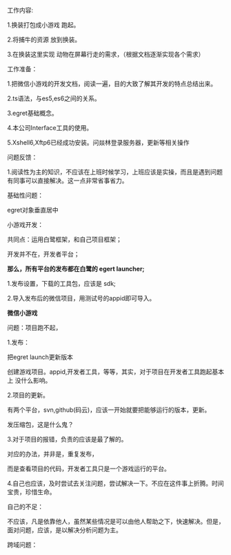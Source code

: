 工作内容:

1.换装打包成小游戏 跑起。

2.将捕牛的资源 放到换装。

3.在换装这里实现 动物在屏幕行走的需求，（根据文档逐渐实现各个需求）

工作准备：

1.把微信小游戏的开发文档，阅读一遍，目的大致了解其开发的特点总结出来。

2.ts语法，与es5,es6之间的关系。

3.egret基础概念。

4.本公司Interface工具的使用。

5.Xshell6,Xftp6已经成功安装。问燚林登录服务器，更新等相关操作

问题反馈：

1.阅读性为主的知识，不应该在上班时候学习，上班应该是实操，而且是遇到问题有同事可以直接解决。这一点非常省事省力。



基础性问题：

egret对象垂直居中



小游戏开发：

共同点：运用白鹭框架，和自己项目框架；

开发并不在，开发者平台；

**那么，所有平台的发布都在白鹭的 egert launcher;**

1.发布设置，下载的工具包，应该是 sdk;

2.导入发布后的微信项目，用测试号的appid即可导入。



**微信小游戏**

问题：项目跑不起，

1.发布：

把egret  launch更新版本

创建游戏项目。appid,开发者工具，等等，其实，对于项目在开发者工具跑起基本上 没什么影响。

2.项目的更新。

有两个平台，svn,github(码云)，应该一开始就要把能够运行的版本，更新。

发压缩包，这是什么鬼？

3.对于项目的报错，负责的应该是最了解的。

对应的办法，并非是，重复发布，

而是查看项目的代码，开发者工具只是一个游戏运行的平台。

4.自己也应该，及时尝试去关注问题，尝试解决一下。不应在这件事上折腾。时间宝贵，珍惜生命。

自己的不足：

不应该，凡是依靠他人，虽然某些情况是可以由他人帮助之下，快速解决。但是，面对问题，应该，是以解决分析问题为主。



跨域问题：

